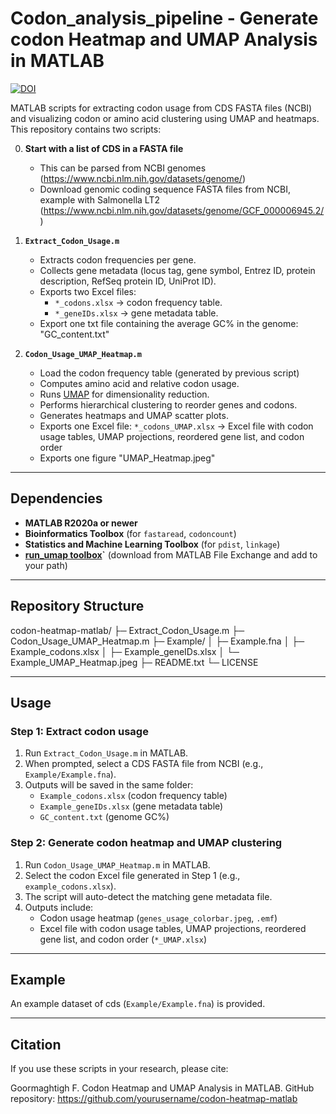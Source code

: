 # Codon_analysis_pipeline - Generate codon Heatmap and UMAP Analysis in MATLAB

[![DOI](https://zenodo.org/badge/1049170879.svg)](https://doi.org/10.5281/zenodo.17038496)

MATLAB scripts for extracting codon usage from CDS FASTA files (NCBI) and visualizing codon or amino acid clustering using UMAP and heatmaps.  
This repository contains two scripts:

0. **Start with a list of CDS in a FASTA file**  
   - This can be parsed from NCBI genomes (https://www.ncbi.nlm.nih.gov/datasets/genome/)
   - Download genomic coding sequence FASTA files from NCBI, example with Salmonella LT2 (https://www.ncbi.nlm.nih.gov/datasets/genome/GCF_000006945.2/)

1. **`Extract_Codon_Usage.m`**  
   - Extracts codon frequencies per gene.  
   - Collects gene metadata (locus tag, gene symbol, Entrez ID, protein description, RefSeq protein ID, UniProt ID).  
   - Exports two Excel files:  
     - `*_codons.xlsx` → codon frequency table.  
     - `*_geneIDs.xlsx` → gene metadata table.  
   - Export one txt file containing the average GC% in the genome: "GC_content.txt"

2. **`Codon_Usage_UMAP_Heatmap.m`**  
   - Load the codon frequency table (generated by previous script)  
   - Computes amino acid and relative codon usage.  
   - Runs [UMAP](https://www.mathworks.com/matlabcentral/fileexchange/71902-run_umap) for dimensionality reduction.  
   - Performs hierarchical clustering to reorder genes and codons.  
   - Generates heatmaps and UMAP scatter plots.  
   - Exports one Excel file: `*_codons_UMAP.xlsx` → Excel file with codon usage tables, UMAP projections, reordered gene list, and codon order
   - Exports one figure "UMAP_Heatmap.jpeg"

---

## Dependencies

- **MATLAB R2020a or newer**   
- **Bioinformatics Toolbox** (for `fastaread`, `codoncount`)  
- **Statistics and Machine Learning Toolbox** (for `pdist`, `linkage`)  
- **[run_umap toolbox](https://www.mathworks.com/matlabcentral/fileexchange/71902-run_umap)`** (download from MATLAB File Exchange and add to your path)

---

## Repository Structure

codon-heatmap-matlab/
├─ Extract_Codon_Usage.m
├─ Codon_Usage_UMAP_Heatmap.m
├─ Example/
│ ├─ Example.fna
│ ├─ Example_codons.xlsx
│ ├─ Example_geneIDs.xlsx
│ └─ Example_UMAP_Heatmap.jpeg
├─ README.txt
└─ LICENSE


---

## Usage

### Step 1: Extract codon usage
1. Run `Extract_Codon_Usage.m` in MATLAB.  
2. When prompted, select a CDS FASTA file from NCBI (e.g., `Example/Example.fna`).  
3. Outputs will be saved in the same folder:
   - `Example_codons.xlsx` (codon frequency table)  
   - `Example_geneIDs.xlsx` (gene metadata table)  
   - `GC_content.txt` (genome GC%)  

### Step 2: Generate codon heatmap and UMAP clustering
1. Run `Codon_Usage_UMAP_Heatmap.m` in MATLAB.  
2. Select the codon Excel file generated in Step 1 (e.g., `example_codons.xlsx`).  
3. The script will auto-detect the matching gene metadata file.  
4. Outputs include:  
   - Codon usage heatmap (`genes_usage_colorbar.jpeg`, `.emf`)  
   - Excel file with codon usage tables, UMAP projections, reordered gene list, and codon order (`*_UMAP.xlsx`)

---

## Example

An example dataset of cds (`Example/Example.fna`) is provided.  


---

## Citation

If you use these scripts in your research, please cite:

Goormaghtigh F. Codon Heatmap and UMAP Analysis in MATLAB. GitHub repository: https://github.com/yourusername/codon-heatmap-matlab
